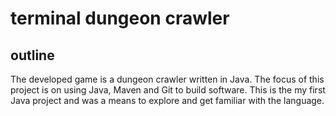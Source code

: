 # terminal dungeon crawler

## outline

The developed game is a dungeon crawler written in Java.
The focus of this project is on using Java, Maven and Git to build software.
This is the my first Java project and was a means to explore and get familiar with the language.
